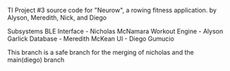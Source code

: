 TI Project #3 source code for "Neurow", a rowing fitness application.
by Alyson, Meredith, Nick, and Diego

Subsystems
BLE Interface - Nicholas McNamara
Workout Engine - Alyson Garlick
Database - Meredith McKean
UI - Diego Gumucio

This branch is a safe branch for the merging of nicholas and the main(diego) branch
